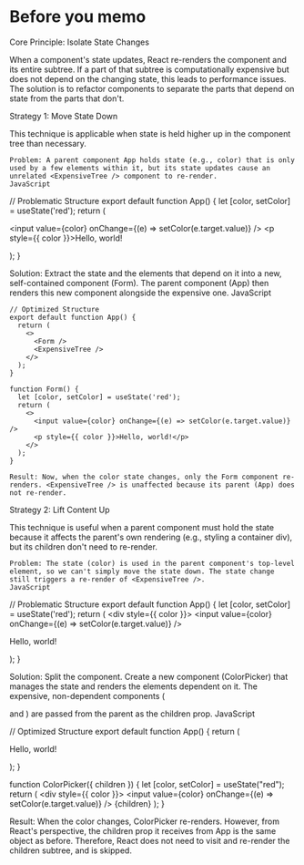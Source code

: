 # Before you memo

Core Principle: Isolate State Changes

When a component's state updates, React re-renders the component and its entire subtree. If a part of that subtree is computationally expensive but does not depend on the changing state, this leads to performance issues. The solution is to refactor components to separate the parts that depend on state from the parts that don't.

Strategy 1: Move State Down

This technique is applicable when state is held higher up in the component tree than necessary.

    Problem: A parent component App holds state (e.g., color) that is only used by a few elements within it, but its state updates cause an unrelated <ExpensiveTree /> component to re-render.
    JavaScript

// Problematic Structure
export default function App() {
  let [color, setColor] = useState('red');
  return (
    <div>
      <input value={color} onChange={(e) => setColor(e.target.value)} />
      <p style={{ color }}>Hello, world!</p>
      <ExpensiveTree />
    </div>
  );
}

Solution: Extract the state and the elements that depend on it into a new, self-contained component (Form). The parent component (App) then renders this new component alongside the expensive one.
JavaScript

    // Optimized Structure
    export default function App() {
      return (
        <>
          <Form />
          <ExpensiveTree />
        </>
      );
    }

    function Form() {
      let [color, setColor] = useState('red');
      return (
        <>
          <input value={color} onChange={(e) => setColor(e.target.value)} />
          <p style={{ color }}>Hello, world!</p>
        </>
      );
    }

    Result: Now, when the color state changes, only the Form component re-renders. <ExpensiveTree /> is unaffected because its parent (App) does not re-render.

Strategy 2: Lift Content Up

This technique is useful when a parent component must hold the state because it affects the parent's own rendering (e.g., styling a container div), but its children don't need to re-render.

    Problem: The state (color) is used in the parent component's top-level element, so we can't simply move the state down. The state change still triggers a re-render of <ExpensiveTree />.
    JavaScript

// Problematic Structure
export default function App() {
  let [color, setColor] = useState('red');
  return (
    <div style={{ color }}>
      <input value={color} onChange={(e) => setColor(e.target.value)} />
      <p>Hello, world!</p>
      <ExpensiveTree />
    </div>
  );
}

Solution: Split the component. Create a new component (ColorPicker) that manages the state and renders the elements dependent on it. The expensive, non-dependent components (<p> and <ExpensiveTree />) are passed from the parent as the children prop.
JavaScript

// Optimized Structure
export default function App() {
  return (
    <ColorPicker>
      <p>Hello, world!</p>
      <ExpensiveTree />
    </ColorPicker>
  );
}

function ColorPicker({ children }) {
  let [color, setColor] = useState("red");
  return (
    <div style={{ color }}>
      <input value={color} onChange={(e) => setColor(e.target.value)} />
      {children}
    </div>
  );
}

Result: When the color changes, ColorPicker re-renders. However, from React's perspective, the children prop it receives from App is the same object as before. Therefore, React does not need to visit and re-render the children subtree, and <ExpensiveTree /> is skipped.
